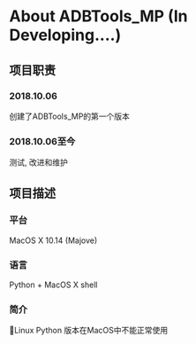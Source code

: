 # About ADBTools_MP (In Developing....)

## 项目职责

### 2018.10.06

创建了ADBTools_MP的第一个版本

### 2018.10.06至今

测试, 改进和维护

## 项目描述

### 平台  

MacOS X 10.14 (Majove)

### 语言  

Python + MacOS X shell

### 简介  

Linux Python 版本在MacOS中不能正常使用

